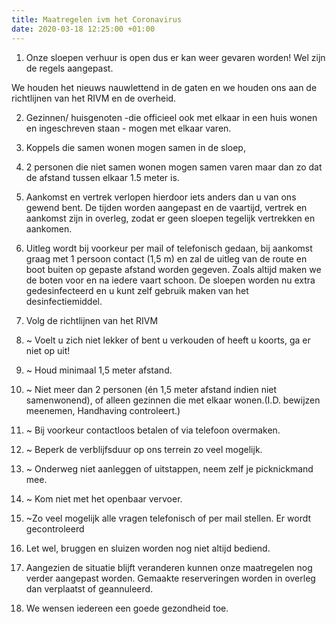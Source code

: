 ```yaml
---
title: Maatregelen ivm het Coronavirus
date: 2020-03-18 12:25:00 +01:00
---
```


 1. Onze sloepen verhuur is open dus er kan weer gevaren worden! Wel zijn de regels aangepast.

We houden het nieuws nauwlettend in de gaten en we houden ons aan de richtlijnen van het RIVM en de overheid.

2. Gezinnen/ huisgenoten -die officieel ook met elkaar in een huis wonen en ingeschreven staan - mogen met elkaar varen.

2. Koppels die samen wonen mogen samen in de sloep,
 
2. 2  personen die niet samen wonen mogen samen varen maar dan zo dat de afstand tussen elkaar 1.5 meter is.

 3. Aankomst en vertrek verlopen hierdoor iets anders dan u van ons gewend bent.
    De tijden worden aangepast en de vaartijd, vertrek en aankomst zijn in overleg, zodat er geen sloepen tegelijk vertrekken en aankomen.

 4. Uitleg wordt bij voorkeur per mail of telefonisch gedaan, bij aankomst graag met 1 persoon contact (1,5 m) en zal de uitleg van de route en boot buiten op gepaste afstand worden gegeven. Zoals altijd maken we de boten voor en na iedere vaart schoon.  De sloepen worden nu extra gedesinfecteerd en u kunt zelf gebruik maken van het desinfectiemiddel.

 5. Volg  de richtlijnen van het RIVM


 7. ~ Voelt u zich niet lekker of bent u verkouden of heeft u koorts, ga er niet op uit!

 8. ~ Houd minimaal 1,5 meter afstand.

 9. ~  Niet meer dan 2 personen (én 1,5 meter afstand indien niet samenwonend), of alleen gezinnen die met elkaar wonen.(I.D. bewijzen meenemen, Handhaving controleert.)

10. ~ Bij voorkeur contactloos betalen of via telefoon overmaken.

11. ~ Beperk de verblijfsduur op ons terrein zo veel mogelijk.

12. ~ Onderweg niet aanleggen of uitstappen, neem zelf je picknickmand mee.

13. ~ Kom niet met het openbaar vervoer.

14. ~Zo veel mogelijk alle vragen telefonisch of per mail stellen. Er wordt gecontroleerd

15. Let wel, bruggen en sluizen worden nog niet altijd bediend. 

16. Aangezien de situatie blijft veranderen kunnen onze maatregelen nog verder aangepast worden. Gemaakte reserveringen worden in overleg dan verplaatst of geannuleerd.


1. We wensen iedereen een goede gezondheid toe.